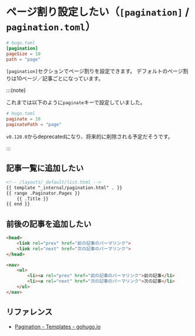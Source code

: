 # ページ割り設定したい（`[pagination]` / `pagination.toml`）

```toml
# hugo.toml
[pagination]
pageSize = 10
path = "page"
```

`[pagination]`セクションでページ割りを設定できます。
デフォルトのページ割りは10ページ／記事ごとになっています。

:::{note}

これまでは以下のように`paginate`キーで設定していました。

```toml
# hugo.toml
paginate = 10
paginatePath = "page"
```

`v0.128.0`からdeprecatedになり、将来的に削除される予定だそうです。

:::

## 記事一覧に追加したい

```html
<!-- /layouts/_default/list.html -->
{{ template "_internal/pagination.html" . }}
{{ range .Paginator.Pages }}
    {{ .Title }}
{{ end }}
```

## 前後の記事を追加したい

```html
<head>
    <link rel="prev" href="前の記事のパーマリンク">
    <link rel="next" href="次の記事のパーマリンク">
</head>
```

```html
<nav>
    <ul>
        <li><a rel="prev" href="前の記事のパーマリンク">前の記事</li>
        <li><a rel="next" href="次の記事のパーマリンク">次の記事</li>
    </ul>
</nav>
```

## リファレンス

- [Pagination - Templates - gohugo.io](https://gohugo.io/templates/pagination/)
